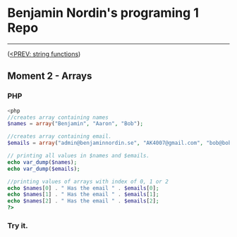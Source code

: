 #  Benjamin Nordin's programing 1 Repo #

***
([<PREV: string functions](./moment2/stringfunc/code.md))

##  Moment 2 - Arrays ##

### PHP ###

```php
<php  
//creates array containing names
$names = array("Benjamin", "Aaron", "Bob");

//creates array containing email.
$emails = array("admin@benjaminnordin.se", "AK4007@gmail.com", "bob@bobes.se");

// printing all values in $names and $emails.
echo var_dump($names);
echo var_dump($emails);

//printing values of arrays with index of 0, 1 or 2
echo $names[0] . " Has the email " . $emails[0];
echo $names[1] . " Has the email " . $emails[1];
echo $names[2] . " Has the email " . $emails[2];
?>
```
### Try it. ###

<script src="//repl.it/embed/KyLi/4.js"></script>
